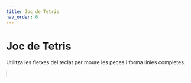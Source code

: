 ```yaml
---
title: Joc de Tetris
nav_order: 6
---
```


# Joc de Tetris

Utilitza les fletxes del teclat per moure les peces i forma línies completes.

<canvas id="tetris" width="200" height="400" style="border:1px solid #ccc"></canvas>
<script defer src="{{ '/assets/js/tetris.js' | relative_url }}"></script>
